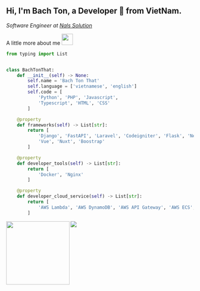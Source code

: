 ## Hi, I'm Bach Ton, a Developer 🚀 from VietNam.

<p><em>
Software Engineer at <a href="https://nals.vn/">Nals Solution</a><br>
</em></p>

A little more about me <img src="https://media.giphy.com/media/WUlplcMpOCEmTGBtBW/giphy.gif" width="30"> 
```python
from typing import List


class BachTonThat:
    def __init__(self) -> None:
        self.name = 'Bach Ton That'
        self.language = ['vietnamese', 'english']
        self.code = [
            'Python', 'PHP', 'Javascript',
            'Typescript', 'HTML', 'CSS'
        ]

    @property
    def frameworks(self) -> List[str]:
        return [
            'Django', 'FastAPI', 'Laravel', 'Codeigniter', 'Flask', 'Nestjs', 'Looppack', 'Express'
            'Vue', 'Nuxt', 'Boostrap'
        ]

    @property
    def developer_tools(self) -> List[str]:
        return [
            'Docker', 'Nginx'
        ]

    @property
    def developer_cloud_service(self) -> List[str]:
        return [
            'AWS Lambda', 'AWS DynamoDB', 'AWS API Gateway', 'AWS ECS', 'AWS DocumentDB', 'AWS Kinesis', 'AWS IOT', 'AWS TimeStreamDB', 'AWS S3', 'AWS SQS', 'AWS SNS', 'AWS Step function'
        ]

```

<div>
<img height="170"  align="left" src="https://github-readme-stats.vercel.app/api?username=bachloxo&theme=tokyonight&show_icons=true&count_private=true&include_all_commits=true" />
<img src="https://github-readme-stats.vercel.app/api/top-langs/?username=bachloxo&hide=jupyter%20notebook&theme=tokyonight&langs_count=6&layout=compact" />
</div>
